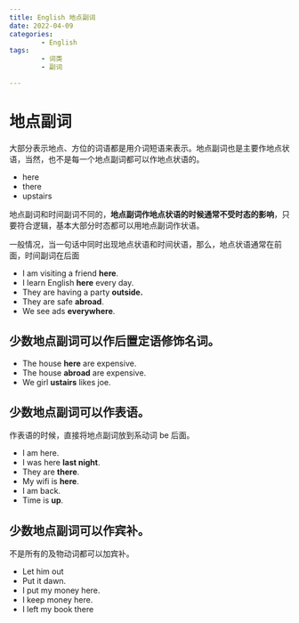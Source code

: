 ```yaml
---
title: English 地点副词
date: 2022-04-09
categories:
        - English
tags:
        - 词类
        - 副词

---
```


# 地点副词

大部分表示地点、方位的词语都是用介词短语来表示。地点副词也是主要作地点状语，当然，也不是每一个地点副词都可以作地点状语的。

- here
- there
- upstairs

地点副词和时间副词不同的，**地点副词作地点状语的时候通常不受时态的影响**，只要符合逻辑，基本大部分时态都可以用地点副词作状语。

一般情况，当一句话中同时出现地点状语和时间状语，那么，地点状语通常在前面，时间副词在后面

- I am visiting a friend **here**.
- I learn English **here** every day.
- They are having a party **outside.**
- They are safe **abroad**.
- We see ads **everywhere**.

## 少数地点副词可以作后置定语修饰名词。

- The house **here** are expensive.
- The house **abroad** are expensive.
- We girl **ustairs** likes joe.

## 少数地点副词可以作表语。

作表语的时候，直接将地点副词放到系动词 be 后面。

- I am here.
- I was here **last night**.
- They are **there**.
- My wifi is **here**.
- I am back.
- Time is **up**.

## 少数地点副词可以作宾补。

不是所有的及物动词都可以加宾补。

- Let him out
- Put it dawn.
- I put my money here.
- I keep money here.
- I left my book there

